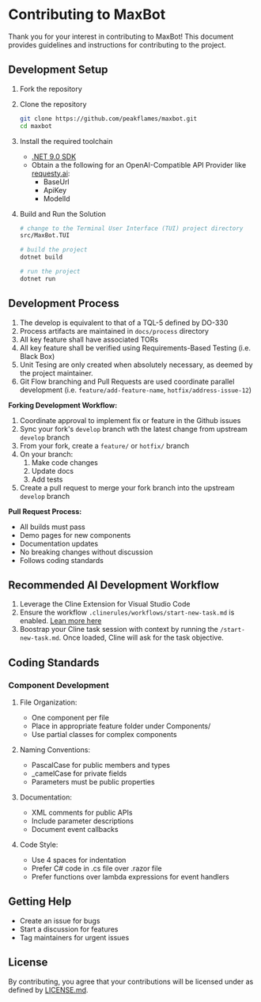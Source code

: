 # Contributing to MaxBot

Thank you for your interest in contributing to MaxBot! This document provides guidelines and instructions for contributing to the project.

## Development Setup

1. Fork the repository

1. Clone the repository

   ```bash
   git clone https://github.com/peakflames/maxbot.git
   cd maxbot
   ```

1. Install the required toolchain

   - [.NET 9.0 SDK](https://dotnet.microsoft.com/en-us/download/dotnet/9.0)
   - Obtain a the following for an OpenAI-Compatible API Provider like [requesty.ai](https://requesty.ai/):
       - BaseUrl
       - ApiKey
       - ModelId

2. Build and Run the Solution

   ```bash
   # change to the Terminal User Interface (TUI) project directory
   src/MaxBot.TUI

   # build the project
   dotnet build

   # run the project
   dotnet run
   ```

## Development Process

1. The develop is equivalent to that of a TQL-5 defined by DO-330
2. Process artifacts are maintained in `docs/process` directory
3. All key feature shall have associated TORs
4. All key feature shall be verified using Requirements-Based Testing (i.e. Black Box)
5. Unit Tesing are only created when absolutely necessary, as deemed by the project maintainer.
6. Git Flow branching and Pull Requests are used coordinate parallel development (i.e. `feature/add-feature-name`, `hotfix/address-issue-12`)


**Forking Development Workflow:**

1. Coordinate approval to implement fix or feature in the Github issues
2. Sync your fork's `develop` branch wth the latest change from upstream `develop` branch
3. From your fork, create a `feature/` or `hotfix/` branch
4. On your branch:
   1. Make code changes
   2. Update docs
   3. Add tests
5. Create a pull request to merge your fork branch into the upstream `develop` branch

**Pull Request Process:**
- All builds must pass
- Demo pages for new components
- Documentation updates
- No breaking changes without discussion
- Follows coding standards

## Recommended AI Development Workflow

1. Leverage the Cline Extension for Visual Studio Code
2. Ensure the workflow `.clinerules/workflows/start-new-task.md` is enabled. [Lean more here](https://docs.cline.bot/features/slash-commands/workflows)
2. Boostrap your Cline task session with context by running the `/start-new-task.md`. Once loaded, Cline will ask for the task objective.

## Coding Standards

### Component Development

1. File Organization:
   - One component per file
   - Place in appropriate feature folder under Components/
   - Use partial classes for complex components

1. Naming Conventions:
   - PascalCase for public members and types
   - _camelCase for private fields
   - Parameters must be public properties

1. Documentation:
   - XML comments for public APIs
   - Include parameter descriptions
   - Document event callbacks

1. Code Style:
   - Use 4 spaces for indentation
   - Prefer C# code in .cs file over .razor file
   - Prefer functions over lambda expressions for event handlers

## Getting Help

- Create an issue for bugs
- Start a discussion for features
- Tag maintainers for urgent issues

## License

By contributing, you agree that your contributions will be licensed under as defined by [LICENSE.md](LICENSE.md).